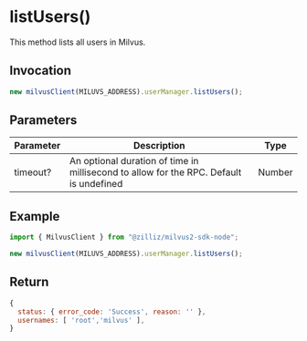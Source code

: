 # listUsers()

This method lists all users in Milvus.

## Invocation

```javascript
new milvusClient(MILUVS_ADDRESS).userManager.listUsers();
```

## Parameters

| Parameter | Description                                                                            | Type   |
| --------- | -------------------------------------------------------------------------------------- | ------ |
| timeout?  | An optional duration of time in millisecond to allow for the RPC. Default is undefined | Number |

## Example

```javascript
import { MilvusClient } from "@zilliz/milvus2-sdk-node";

new milvusClient(MILUVS_ADDRESS).userManager.listUsers();
```

## Return

```javascript
{
  status: { error_code: 'Success', reason: '' },
  usernames: [ 'root','milvus' ],
}
```
